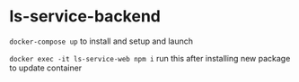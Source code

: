 # ls-service-backend

 `docker-compose up` to install and setup and launch
 
 `docker exec -it ls-service-web npm i` run this after installing new package to update container

